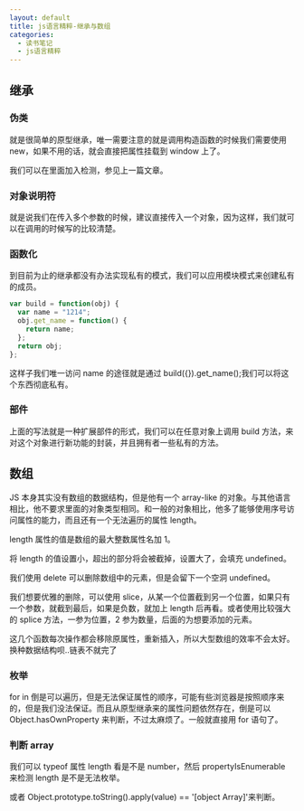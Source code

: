 ```yaml
---
layout: default
title: js语言精粹-继承与数组
categories:
  - 读书笔记
  - js语言精粹
---
```


## 继承

### 伪类

就是很简单的原型继承，唯一需要注意的就是调用构造函数的时候我们需要使用 new，如果不用的话，就会直接把属性挂载到 window 上了。

我们可以在里面加入检测，参见上一篇文章。

### 对象说明符

就是说我们在传入多个参数的时候，建议直接传入一个对象，因为这样，我们就可以在调用的时候写的比较清楚。

### 函数化

到目前为止的继承都没有办法实现私有的模式，我们可以应用模块模式来创建私有的成员。

```javascript
var build = function(obj) {
  var name = "1214";
  obj.get_name = function() {
    return name;
  };
  return obj;
};
```

这样子我们唯一访问 name 的途径就是通过 build({}).get_name();我们可以将这个东西彻底私有。

### 部件

上面的写法就是一种扩展部件的形式，我们可以在任意对象上调用 build 方法，来对这个对象进行新功能的封装，并且拥有者一些私有的方法。

## 数组

JS 本身其实没有数组的数据结构，但是他有一个 array-like 的对象。与其他语言相比，他不要求里面的对象类型相同。和一般的对象相比，他多了能够使用序号访问属性的能力，而且还有一个无法遍历的属性 length。

length 属性的值是数组的最大整数属性名加 1。

将 length 的值设置小，超出的部分将会被截掉，设置大了，会填充 undefined。

我们使用 delete 可以删除数组中的元素，但是会留下一个空洞 undefined。

我们想要优雅的删除，可以使用 slice，从某一个位置截到另一个位置，如果只有一个参数，就截到最后，如果是负数，就加上 length 后再看。或者使用比较强大的 splice 方法，一参为位置，2 参为数量，后面的为想要添加的元素。

这几个函数每次操作都会移除原属性，重新插入，所以大型数组的效率不会太好。换种数据结构呗..链表不就完了

### 枚举

for in 倒是可以遍历，但是无法保证属性的顺序，可能有些浏览器是按照顺序来的，但是我们没法保证。而且从原型继承来的属性问题依然存在，倒是可以 Object.hasOwnProperty 来判断，不过太麻烦了。一般就直接用 for 语句了。

### 判断 array

我们可以 typeof 属性 length 看是不是 number，然后 propertyIsEnumerable 来检测 length 是不是无法枚举。

或者 Object.prototype.toString().apply(value) == '[object Array]'来判断。
